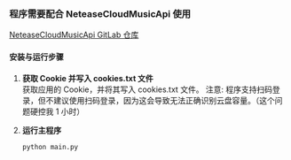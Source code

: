 ### 程序需要配合 NeteaseCloudMusicApi 使用

[NeteaseCloudMusicApi GitLab 仓库](https://gitlab.com/Binaryify/neteasecloudmusicapi)

#### 安装与运行步骤

1. **获取 Cookie 并写入 cookies.txt 文件**  
   获取应用的 Cookie，并将其写入 cookies.txt 文件。
   注意: 程序支持扫码登录，但不建议使用扫码登录，因为这会导致无法正确识别云盘容量。（这个问题硬控我 1 小时）

3. **运行主程序**  
   ```bash
   python main.py
